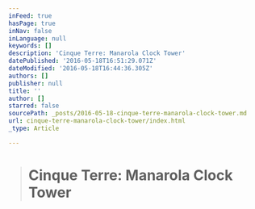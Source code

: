 ```yaml
---
inFeed: true
hasPage: true
inNav: false
inLanguage: null
keywords: []
description: 'Cinque Terre: Manarola Clock Tower'
datePublished: '2016-05-18T16:51:29.071Z'
dateModified: '2016-05-18T16:44:36.305Z'
authors: []
publisher: null
title: ''
author: []
starred: false
sourcePath: _posts/2016-05-18-cinque-terre-manarola-clock-tower.md
url: cinque-terre-manarola-clock-tower/index.html
_type: Article

---
```

> # Cinque Terre: Manarola Clock Tower